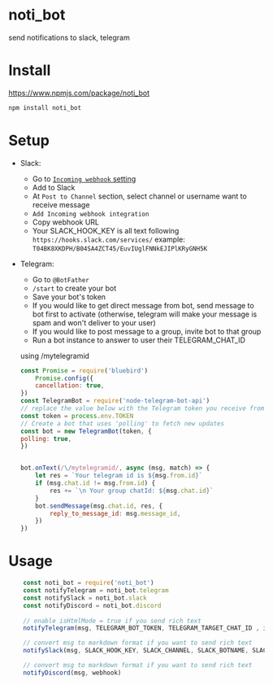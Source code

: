 # noti_bot
send notifications to slack, telegram

# Install
https://www.npmjs.com/package/noti_bot
```bash
npm install noti_bot
```
# Setup
- Slack: 
  - Go to [`Incoming webhook` setting](slack.com/apps/A0F7XDUAZ-incoming-webhooks?tab=settings&next_id=0)
  - Add to Slack
  - At `Post to Channel` section, select channel or username want to receive message
  - `Add Incoming webhook integration`
  - Copy webhook URL
  - Your SLACK_HOOK_KEY is all text following `https://hooks.slack.com/services/`
  example: `T04BK8XKDPH/B04SA4ZCT45/EuvIUglFNNkEJIPlKRyGNH5K`

- Telegram: 
    - Go to `@BotFather`
    - `/start` to create your bot
    - Save your bot's token
    - If you would like to get direct message from bot, send message to bot first to activate (otherwise, telegram will make your message is spam and won't deliver to your user)
    - If you would like to post message to a group, invite bot to that group
    - Run a bot instance to answer to user their TELEGRAM_CHAT_ID

    using
    /mytelegramid

    ```javascript
    const Promise = require('bluebird')
        Promise.config({
        cancellation: true,
    })
    const TelegramBot = require('node-telegram-bot-api')
    // replace the value below with the Telegram token you receive from @BotFather
    const token = process.env.TOKEN
    // Create a bot that uses 'polling' to fetch new updates
    const bot = new TelegramBot(token, {
    polling: true,
    })


    bot.onText(/\/mytelegramid/, async (msg, match) => {
        let res = `Your telegram id is ${msg.from.id}`
        if (msg.chat.id != msg.from.id) {
            res += `\n Your group chatId: ${msg.chat.id}`
        }
        bot.sendMessage(msg.chat.id, res, {
            reply_to_message_id: msg.message_id,
        })
    })
    ```

# Usage
```javascript
    const noti_bot = require('noti_bot')
    const notifyTelegram = noti_bot.telegram
    const notifySlack = noti_bot.slack
    const notifyDiscord = noti_bot.discord
    
    // enable isHtmlMode = true if you send rich text
    notifyTelegram(msg, TELEGRAM_BOT_TOKEN, TELEGRAM_TARGET_CHAT_ID , isHtmlMode)

    // convert msg to markdown format if you want to send rich text
    notifySlack(msg, SLACK_HOOK_KEY, SLACK_CHANNEL, SLACK_BOTNAME, SLACK_BOT_ICON)

    // convert msg to markdown format if you want to send rich text
    notifyDiscord(msg, webhook)
```
